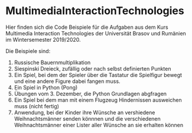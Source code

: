 # MultimediaInteractionTechnologies


Hier finden sich die Code Beispiele für die Aufgaben aus dem Kurs Multimedia Interaction Technologies der Universität Brasov und Rumänien im Wintersemester 2019/2020.

Die Beispiele sind:

1. Russische Bauernmultiplikation
2. Siespinski Dreieck, zufällig oder nach selbst definierten Punkten
3. Ein Spiel, bei dem der Spieler über die Tastatur die Spielfigur bewegt und eine andere Figure dabei fangen muss.
4. Ein Spiel in Python (Pong)
5. Übungen vom 3. Dezember, die Python Grundlagen abgfragen
6. Ein Spiel bei dem man mit einem Flugzeug Hindernissen ausweichen muss (nicht fertig)
7. Anwendung, bei der Kinder ihre Wünsche an vershiedene Weihnachtsmänner senden könnnen und die verschiedenen Weihnachtsmänner einer Lister aller Wünsche an sie erhalten können
